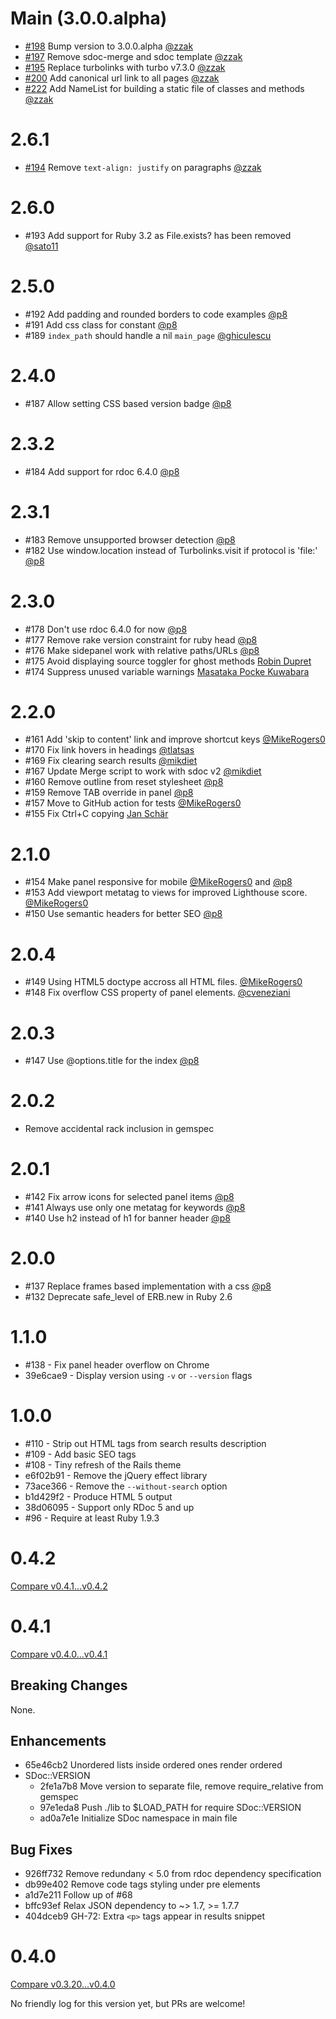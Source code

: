 Main (3.0.0.alpha)
==================

* [#198](https://github.com/zzak/sdoc/pull/198) Bump version to 3.0.0.alpha [@zzak](https://github.com/zzak)
* [#197](https://github.com/zzak/sdoc/pull/197) Remove sdoc-merge and sdoc template [@zzak](https://github.com/zzak)
* [#195](https://github.com/zzak/sdoc/pull/195) Replace turbolinks with turbo v7.3.0 [@zzak](https://github.com/zzak)
* [#200](https://github.com/zzak/sdoc/pull/200) Add canonical url link to all pages [@zzak](https://github.com/zzak)
* [#222](https://github.com/zzak/sdoc/pull/222) Add NameList for building a static file of classes and methods [@zzak](https://github.com/zzak)

2.6.1
=====

* [#194](https://github.com/zzak/sdoc/pull/194) Remove `text-align: justify` on paragraphs [@zzak](https://github.com/zzak)

2.6.0
=====

* #193 Add support for Ruby 3.2 as File.exists? has been removed [@sato11](https://github.com/sato11)

2.5.0
=====

* #192 Add padding and rounded borders to code examples [@p8](https://github.com/p8)
* #191 Add css class for constant [@p8](https://github.com/p8)
* #189 `index_path` should handle a nil `main_page` [@ghiculescu](https://github.com/ghiculescu)

2.4.0
=====

* #187 Allow setting CSS based version badge [@p8](https://github.com/p8)

2.3.2
=====

* #184 Add support for rdoc 6.4.0 [@p8](https://github.com/p8)

2.3.1
=====

* #183 Remove unsupported browser detection  [@p8](https://github.com/p8)
* #182 Use window.location instead of Turbolinks.visit if protocol is 'file:' [@p8](https://github.com/p8)

2.3.0
=====

* #178 Don't use rdoc 6.4.0 for now [@p8](https://github.com/p8)
* #177 Remove rake version constraint for ruby head [@p8](https://github.com/p8)
* #176 Make sidepanel work with relative paths/URLs [@p8](https://github.com/p8)
* #175 Avoid displaying source toggler for ghost methods [Robin Dupret](https://github.com/robin850)
* #174 Suppress unused variable warnings [Masataka Pocke Kuwabara](https://github.com/pocke)

2.2.0
=====

* #161 Add 'skip to content' link and improve shortcut keys [@MikeRogers0](https://github.com/MikeRogers0)
* #170 Fix link hovers in headings [@tlatsas](https://github.com/tlatsas)
* #169 Fix clearing search results [@mikdiet](https://github.com/mikdiet)
* #167 Update Merge script to work with sdoc v2 [@mikdiet](https://github.com/mikdiet)
* #160 Remove outline from reset stylesheet [@p8](https://github.com/p8)
* #159 Remove TAB override in panel [@p8](https://github.com/p8)
* #157 Move to GitHub action for tests [@MikeRogers0](https://github.com/MikeRogers0)
* #155 Fix Ctrl+C copying [Jan Schär](https://github.com/jscissr)

2.1.0
=====

* #154 Make panel responsive for mobile [@MikeRogers0](https://github.com/MikeRogers0) and [@p8](https://github.com/p8)
* #153 Add viewport metatag to views for improved Lighthouse score. [@MikeRogers0](https://github.com/MikeRogers0)
* #150 Use semantic headers for better SEO [@p8](https://github.com/p8)

2.0.4
=====

* #149 Using HTML5 doctype accross all HTML files. [@MikeRogers0](https://github.com/MikeRogers0)
* #148 Fix overflow CSS property of panel elements. [@cveneziani](https://github.com/cveneziani)

2.0.3
=====

* #147 Use @options.title for the index [@p8](https://github.com/p8)

2.0.2
=====

* Remove accidental rack inclusion in gemspec

2.0.1
=====

* #142 Fix arrow icons for selected panel items [@p8](https://github.com/p8)
* #141 Always use only one metatag for keywords [@p8](https://github.com/p8)
* #140 Use h2 instead of h1 for banner header [@p8](https://github.com/p8)

2.0.0
=====

* #137 Replace frames based implementation with a css [@p8](https://github.com/p8)
* #132 Deprecate safe_level of ERB.new in Ruby 2.6

1.1.0
=====

* #138 - Fix panel header overflow on Chrome
* 39e6cae9 - Display version using `-v` or `--version` flags

1.0.0
=====

* #110 - Strip out HTML tags from search results description
* #109 - Add basic SEO tags
* #108 - Tiny refresh of the Rails theme
* e6f02b91 - Remove the jQuery effect library
* 73ace366 - Remove the `--without-search` option
* b1d429f2 - Produce HTML 5 output
* 38d06095 - Support only RDoc 5 and up
* #96 - Require at least Ruby 1.9.3

0.4.2
=====

[Compare v0.4.1...v0.4.2](https://github.com/voloko/sdoc/compare/v0.4.1...v0.4.2)

0.4.1
=====

[Compare v0.4.0...v0.4.1](https://github.com/voloko/sdoc/compare/v0.4.0...v0.4.1)

Breaking Changes
----------------

None.

Enhancements
------------

- 65e46cb2 Unordered lists inside ordered ones render ordered
- SDoc::VERSION
  - 2fe1a7b8 Move version to separate file, remove require_relative from gemspec
  - 97e1eda8 Push ./lib to $LOAD_PATH for require SDoc::VERSION
  - ad0a7e1e Initialize SDoc namespace in main file

Bug Fixes
---------

- 926ff732 Remove redundany < 5.0 from rdoc dependency specification
- db99e402 Remove code tags styling under pre elements
- a1d7e211 Follow up of #68
- bffc93ef Relax JSON dependency to ~> 1.7, >= 1.7.7
- 404dceb9 GH-72: Extra `<p>` tags appear in results snippet

0.4.0
=====

[Compare v0.3.20...v0.4.0](https://github.com/voloko/sdoc/compare/v0.3.20...v0.4.0)

No friendly log for this version yet, but PRs are welcome!
